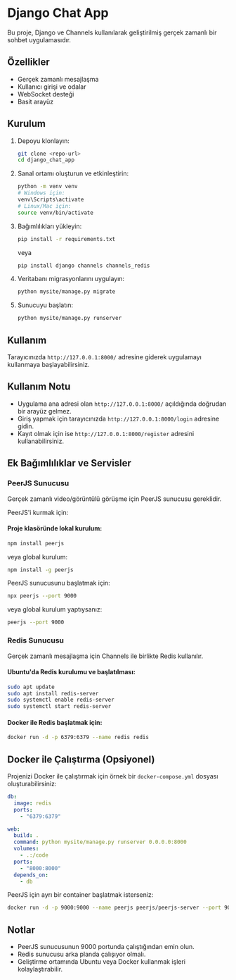 # Django Chat App

Bu proje, Django ve Channels kullanılarak geliştirilmiş gerçek zamanlı bir sohbet uygulamasıdır.

## Özellikler
- Gerçek zamanlı mesajlaşma
- Kullanıcı girişi ve odalar
- WebSocket desteği
- Basit arayüz

## Kurulum

1. Depoyu klonlayın:
   ```bash
   git clone <repo-url>
   cd django_chat_app
   ```
2. Sanal ortamı oluşturun ve etkinleştirin:
   ```bash
   python -m venv venv
   # Windows için:
   venv\Scripts\activate
   # Linux/Mac için:
   source venv/bin/activate
   ```
3. Bağımlılıkları yükleyin:
   ```bash
   pip install -r requirements.txt
   ```
   veya
   ```bash
   pip install django channels channels_redis
   ```
4. Veritabanı migrasyonlarını uygulayın:
   ```bash
   python mysite/manage.py migrate
   ```
5. Sunucuyu başlatın:
   ```bash
   python mysite/manage.py runserver
   ```

## Kullanım

Tarayıcınızda `http://127.0.0.1:8000/` adresine giderek uygulamayı kullanmaya başlayabilirsiniz.

## Kullanım Notu

- Uygulama ana adresi olan `http://127.0.0.1:8000/` açıldığında doğrudan bir arayüz gelmez.
- Giriş yapmak için tarayıcınızda `http://127.0.0.1:8000/login` adresine gidin.
- Kayıt olmak için ise `http://127.0.0.1:8000/register` adresini kullanabilirsiniz.

## Ek Bağımlılıklar ve Servisler

### PeerJS Sunucusu
Gerçek zamanlı video/görüntülü görüşme için PeerJS sunucusu gereklidir.

PeerJS'i kurmak için:

#### Proje klasöründe lokal kurulum:
```bash
npm install peerjs
```
veya global kurulum:
```bash
npm install -g peerjs
```

PeerJS sunucusunu başlatmak için:
```bash
npx peerjs --port 9000
```
veya global kurulum yaptıysanız:
```bash
peerjs --port 9000
```

### Redis Sunucusu
Gerçek zamanlı mesajlaşma için Channels ile birlikte Redis kullanılır.

#### Ubuntu'da Redis kurulumu ve başlatılması:
```bash
sudo apt update
sudo apt install redis-server
sudo systemctl enable redis-server
sudo systemctl start redis-server
```

#### Docker ile Redis başlatmak için:
```bash
docker run -d -p 6379:6379 --name redis redis
```

## Docker ile Çalıştırma (Opsiyonel)

Projenizi Docker ile çalıştırmak için örnek bir `docker-compose.yml` dosyası oluşturabilirsiniz:

```yaml
db:
  image: redis
  ports:
    - "6379:6379"

web:
  build: .
  command: python mysite/manage.py runserver 0.0.0.0:8000
  volumes:
    - .:/code
  ports:
    - "8000:8000"
  depends_on:
    - db
```

PeerJS için ayrı bir container başlatmak isterseniz:
```bash
docker run -d -p 9000:9000 --name peerjs peerjs/peerjs-server --port 9000
```

## Notlar
- PeerJS sunucusunun 9000 portunda çalıştığından emin olun.
- Redis sunucusu arka planda çalışıyor olmalı.
- Geliştirme ortamında Ubuntu veya Docker kullanmak işleri kolaylaştırabilir. 
